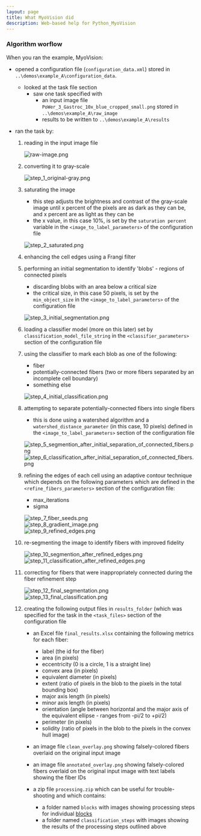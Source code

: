 ```yaml
---
layout: page
title: What MyoVision did
description: Web-based help for Python_MyoVision
---
```


### Algorithm worflow

When you ran the example, MyoVision:

+ opened a configuration file (`configuration_data.xml`) stored in `..\demos\example_A\configuration_data`.
  + looked at the task file section
    + saw one task specified with
      + an input image file `PoWer_3_Gastroc_10x_blue_cropped_small.png` stored in `..\demos\example_A\raw_image`
      + results to be written to `..\demos\example_A\results`

+ ran the task by:

  1. reading in the input image file
  
      ![raw-image.png](raw-image.png)
 
  1. converting it to gray-scale
  
     ![step_1_original-gray.png](step_1_original_gray.png)
  
  1. saturating the image
     + this step adjusts the brightness and contrast of the gray-scale image until x percent of the pixels are as dark as they can be, and x percent are as light as they can be
     + the x value, in this case 10%, is set by the `saturation percent` variable in the `<image_to_label_parameters>` of the configuration file
     
     ![step_2_saturated.png](step_2_saturated.png)
     
  1. enhancing the cell edges using a Frangi filter
       
  1. performing an initial segmentation to identify 'blobs' - regions of connected pixels
     + discarding blobs with an area below a critical size
     + the critical size, in this case 50 pixels, is set by the `min_object_size` in the `<image_to_label_parameters>` of the configuration file
  
     ![step_3_initial_segmentation.png](step_3_initial_segmentation.png)

  1. loading a classifier model (more on this later) set by `classification_model_file_string` in the `<classifier_parameters>` section of the configuration file
  1. using the classifier to mark each blob as one of the following:
     + fiber
     + potentially-connected fibers (two or more fibers separated by an incomplete cell boundary)
     + something else
     
     ![step_4_initial_classification.png](step_4_initial_classification.png)
     
  1. attempting to separate potentially-connected fibers into single fibers
     + this is done using a watershed algorithm and a `watershed_distance_parameter` (in this case, 10 pixels) defined in the `<image_to_label_parameters>` section of the configuration file
     
     ![step_5_segmention_after_initial_separation_of_connected_fibers.png](step_5_segmentation_after_initial_separation_of_connected_fibers.png)  
     ![step_6_classification_after_initial_separation_of_connected_fibers.png](step_6_classification_after_initial_separation_of_connected_fibers.png)  
     
  1. refining the edges of each cell using an adaptive contour technique which depends on the following parameters which are defined in the `<refine_fibers_parameters>` section of the configuration file:
     + max_iterations
     + sigma
     
     ![step_7_fiber_seeds.png](step_7_fiber_seeds.png)  
     ![step_8_gradient_image.png](step_8_gradient_image.png)  
     ![step_9_refined_edges.png](step_9_refined_edges.png)  
     
  1. re-segmenting the image to identify fibers with improved fidelity
  
     ![step_10_segmention_after_refined_edges.png](step_10_segmention_after_refined_edges.png)  
     ![step_11_classification_after_refined_edges.png](step_11_classification_after_refined_edges.png)  
    
  1. correcting for fibers that were inappropriately connected during the fiber refinement step
  
     ![step_12_final_segmentation.png](step_12_final_segmentation.png)  
     ![step_13_final_classification.png](step_13_final_classification.png)  
  
  1. creating the following output files in `results_folder` (which was specified for the task in the `<task_files>` section of the configuration file
  
     + an Excel file `final_results.xlsx` containing the following metrics for each fiber:
     
       + label (the id for the fiber)
       + area (in pixels)
       + eccentricity (0 is a circle, 1 is a straight line)
       + convex area (in pixels)
       + equivalent diameter (in pixels)
       + extent (ratio of pixels in the blob to the pixels in the total bounding box)
       + major axis length (in pixels)
       + minor axis length (in pixels)
       + orientation (angle between horizontal and the major axis of the equivalent ellipse - ranges from -pi/2 to +pi/2)
       + perimeter (in pixels)
       + solidity (ratio of pixels in the blob to the pixels in the convex hull image)
       
     + an image file `clean_overlay.png` showing falsely-colored fibers overlaid on the original input image
     
     + an image file `annotated_overlay.png` showing falsely-colored fibers overlaid on the original input image with text labels showing the fiber IDs
     
     + a zip file `processing.zip` which can be useful for trouble-shooting and which contains:
     
       + a folder named `blocks` with images showing processing steps for individual [blocks](analyze-a-bigger-image.html)
       + a folder named `classification_steps` with images showing the results of the processing steps outlined above
       